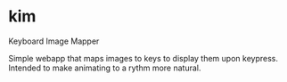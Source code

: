 # kim
Keyboard Image Mapper

Simple webapp that maps images to keys to display them upon keypress. Intended to make animating to a rythm more natural. 
